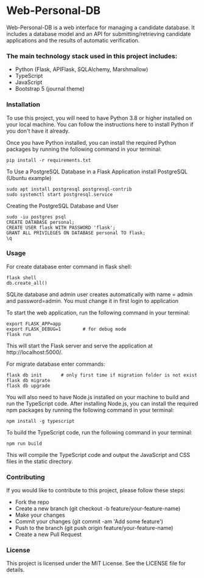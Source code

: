 # Web-Personal-DB

Web-Personal-DB is a web interface for managing a candidate database. It includes a database model and an API for submitting/retrieving candidate applications and the results of automatic verification.

### The main technology stack used in this project includes:

- Python (Flask, APIFlask, SQLAlchemy, Marshmallow)
- TypeScript
- JavaScript
- Bootstrap 5 (journal theme)

### Installation
To use this project, you will need to have Python 3.8 or higher installed on your local machine. You can follow the instructions here to install Python if you don't have it already.

Once you have Python installed, you can install the required Python packages by running the following command in your terminal:
```
pip install -r requirements.txt
```

To Use a PostgreSQL Database in a Flask Application install PostgreSQL (Ubuntu example)
```
sudo apt install postgresql postgresql-contrib
sudo systemctl start postgresql.service
```
Creating the PostgreSQL Database and User
```
sudo -iu postgres psql
CREATE DATABASE personal;
CREATE USER flask WITH PASSWORD 'flask';
GRANT ALL PRIVILEGES ON DATABASE personal TO flask;
\q
```

### Usage
For create database enter command in flask shell:
```
flask shell
db.create_all()
```

SQLite database and admin user creates automatically with name = admin and password=admin.
You must change it in first login to application

To start the web application, run the following command in your terminal:
```
export FLASK_APP=app
export FLASK_DEBUG=1        # for debug mode
flask run
```

This will start the Flask server and serve the application at http://localhost:5000/.

For migrate database enter commands:
```
flask db init       # only first time if migration folder is not exist
flask db migrate
flask db upgrade
```

You will also need to have Node.js installed on your machine to build and run the TypeScript code.
After installing Node.js, you can install the required npm packages by running the following command in your terminal:
```
npm install -g typescript
```
To build the TypeScript code, run the following command in your terminal:
```
npm run build
```
This will compile the TypeScript code and output the JavaScript and CSS files in the static directory.

### Contributing
If you would like to contribute to this project, please follow these steps:

- Fork the repo
- Create a new branch (git checkout -b feature/your-feature-name)
- Make your changes
- Commit your changes (git commit -am 'Add some feature')
- Push to the branch (git push origin feature/your-feature-name)
- Create a new Pull Request

### License
This project is licensed under the MIT License. See the LICENSE file for details.
